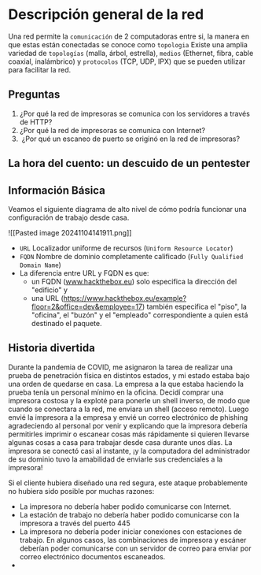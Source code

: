 # Descripción general de la red

Una red permite la `comunicación` de 2 computadoras entre si, la manera en que estas están conectadas se conoce como `topologia` 
Existe una amplia variedad de `topologías` (malla, árbol, estrella), `medios` (Ethernet, fibra, cable coaxial, inalámbrico) y `protocolos` (TCP, UDP, IPX) que se pueden utilizar para facilitar la red.

## Preguntas
1. ¿Por qué la red de impresoras se comunica con los servidores a través de HTTP?
2. ¿Por qué la red de impresoras se comunica con Internet?
3.  ¿Por qué un escaneo de puerto se originó en la red de impresoras?
## La hora del cuento: un descuido de un **pentester**

## Información Básica
Veamos el siguiente diagrama de alto nivel de cómo podría funcionar una configuración de trabajo desde casa.

![[Pasted image 20241104141911.png]]
- `URL` Localizador uniforme de recursos (`Uniform Resource Locator`)
- `FQDN` Nombre de dominio completamente calificado (`Fully Qualified Domain Name`)
- La diferencia entre URL y FQDN es que:
	-  un FQDN (www.hackthebox.eu) solo especifica la dirección del "edificio" y
	- una URL (https://www.hackthebox.eu/example?floor=2&office=dev&employee=17) también especifica el "piso", la "oficina", el "buzón" y el "empleado" correspondiente a quien está destinado el paquete.
## Historia divertida
Durante la pandemia de COVID, me asignaron la tarea de realizar una prueba de penetración física en distintos estados, y mi estado estaba bajo una orden de quedarse en casa. La empresa a la que estaba haciendo la prueba tenía un personal mínimo en la oficina. Decidí comprar una impresora costosa y la exploté para ponerle un shell inverso, de modo que cuando se conectara a la red, me enviara un shell (acceso remoto). Luego envié la impresora a la empresa y envié un correo electrónico de phishing agradeciendo al personal por venir y explicando que la impresora debería permitirles imprimir o escanear cosas más rápidamente si quieren llevarse algunas cosas a casa para trabajar desde casa durante unos días. La impresora se conectó casi al instante, ¡y la computadora del administrador de su dominio tuvo la amabilidad de enviarle sus credenciales a la impresora!

Si el cliente hubiera diseñado una red segura, este ataque probablemente no hubiera sido posible por muchas razones:
- La impresora no debería haber podido comunicarse con Internet.
- La estación de trabajo no debería haber podido comunicarse con la impresora a través del puerto 445
- La impresora no debería poder iniciar conexiones con estaciones de trabajo. En algunos casos, las combinaciones de impresora y escáner deberían poder comunicarse con un servidor de correo para enviar por correo electrónico documentos escaneados.
- 